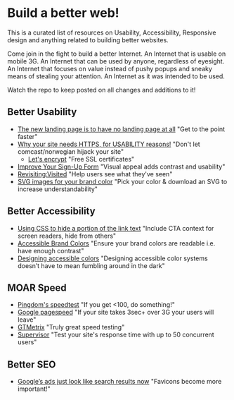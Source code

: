 # Build a better web!

This is a curated list of resources on Usability, Accessibility, Responsive design and anything related to building better websites.

Come join in the fight to build a better Internet. An Internet that is usable on mobile 3G. An Internet that can be used by anyone, regardless of eyesight. An Internet that focuses on value instead of pushy popups and sneaky means of stealing your attention. An Internet as it was intended to be used.

Watch the repo to keep posted on all changes and additions to it!


## Better Usability

- [The new landing page is to have no landing page at all](https://uxdesign.cc/the-new-landing-page-is-to-have-no-landing-page-at-all-bb57ca1548f1) "Get to the point faster"
- [Why your site needs HTTPS, for USABILITY reasons!](https://www.troyhunt.com/heres-why-your-static-website-needs-https/) "Don't let comcast/norwegian hijack your site"
  - [Let's encrypt](https://letsencrypt.org/) "Free SSL certificates"
- [Improve Your Sign-Up Form](https://uxmovement.com/forms/improve-your-sign-up-form-with-off-white-text-fields/) "Visual appeal adds contrast and usability"
- [Revisiting:Visited](http://joelcalifa.com/blog/revisiting-visited/) "Help users see what they've seen"
- [SVG images for your brand color](http://undraw.co/illustrations) "Pick your color & download an SVG to increase understandability"

## Better Accessibility
- [Using CSS to hide a portion of the link text](https://www.w3.org/TR/2012/NOTE-WCAG20-TECHS-20120103/C7) "Include CTA context for screen readers, hide from others"
- [Accessible Brand Colors](https://abc.useallfive.com/) "Ensure your brand colors are readable i.e. have enough contrast"
- [Designing accessible colors](https://stripe.com/en-fi/blog/accessible-color-systems) "Designing accessible color systems doesn’t have to mean fumbling around in the dark"

## MOAR Speed
- [Pingdom's speedtest](https://tools.pingdom.com/) "If you get <100, do something!"
- [Google pagespeed](https://developers.google.com/speed/pagespeed/insights/) "If your site takes 3sec+ over 3G your users will leave"
- [GTMetrix](https://gtmetrix.com/) "Truly great speed testing"
- [Supervisor](https://demo.supervisor.com/) "Test your site's response time with up to 50 concurrent users"


## Better SEO
- [Google’s ads just look like search results now](https://www.theverge.com/tldr/2020/1/23/21078343/google-ad-desktop-design-change-favicon-icon-ftc-guidelines) "Favicons become more important!"
